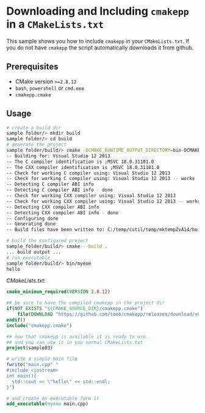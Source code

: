 # Downloading and Including `cmakepp` in a `CMakeLists.txt`

This sample shows you how to include `cmakepp` in your `CMakeLists.txt`. If you do not have `cmakepp` the script automatically downloads it from github.


## Prerequisites

* CMake version `>=2.8.12`
* `bash`, `powershell` or `cmd.exe` 
* `cmakepp.cmake` 
 
## Usage

```bash
# create a build dir
sample folder/> mkdir build 
sample folder/> cd build 
# generate the project
sample folder/build/> cmake -DCMAKE_RUNTIME_OUTPUT_DIRECTORY=bin-DCMAKE_RUNTIME_OUTPUT_DIRECTORY_DEBUG=bin .. 
-- Building for: Visual Studio 12 2013
-- The C compiler identification is ;MSVC 18.0.31101.0
-- The CXX compiler identification is ;MSVC 18.0.31101.0
-- Check for working C compiler using: Visual Studio 12 2013
-- Check for working C compiler using: Visual Studio 12 2013 -- works
-- Detecting C compiler ABI info
-- Detecting C compiler ABI info - done
-- Check for working CXX compiler using: Visual Studio 12 2013
-- Check for working CXX compiler using: Visual Studio 12 2013 -- works
-- Detecting CXX compiler ABI info
-- Detecting CXX compiler ABI info - done
-- Configuring done
-- Generating done
-- Build files have been written to: C:/temp/cutil/temp/mktempZvA14/build

# build the configured project
sample_folder/build/> cmake --build . 
... build output ...
# run executable
sample folder/build/> bin/myexe 
hello

```

*CMakeLists.txt*: 
```cmake
cmake_minimum_required(VERSION 2.8.12)

## be sure to have the compiled cmakepp in the project dir
if(NOT EXISTS "${CMAKE_SOURCE_DIR}/cmakepp.cmake")
    file(DOWNLOAD "https://github.com/toeb/cmakepp/releases/download/v0.0.3/cmakepp.cmake" "${CMAKE_SOURCE_DIR}/cmakepp.cmake")
endif()
include("cmakepp.cmake")

## now that cmakepp is available it is ready to use.
## and you can use it in you normal CMakeLists.txt
project(sample03)

# write a simple main file
fwrite("main.cpp" "
#include <iostream>
int main(){
  std::cout << \"hello\" << std::endl;
}")

# and create an executable form it
add_executable(myexe main.cpp)
```



